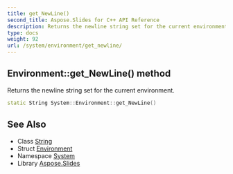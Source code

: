 ```yaml
---
title: get_NewLine()
second_title: Aspose.Slides for C++ API Reference
description: Returns the newline string set for the current environment.
type: docs
weight: 92
url: /system/environment/get_newline/
---
```

## Environment::get_NewLine() method


Returns the newline string set for the current environment.

```cpp
static String System::Environment::get_NewLine()
```

## See Also

* Class [String](../../string/)
* Struct [Environment](../)
* Namespace [System](../../)
* Library [Aspose.Slides](../../../)
